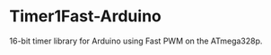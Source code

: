  Timer1Fast-Arduino
====================

16-bit timer library for Arduino using Fast PWM on the ATmega328p.

